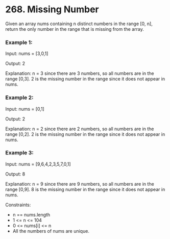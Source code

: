 # 268. Missing Number

Given an array nums containing n distinct numbers in the range [0, n], return
the only number in the range that is missing from the array.

### Example 1:

Input: nums = [3,0,1]

Output: 2

Explanation: n = 3 since there are 3 numbers, so all numbers are in the range
[0,3]. 2 is the missing number in the range since it does not appear in nums.

### Example 2:

Input: nums = [0,1]

Output: 2

Explanation: n = 2 since there are 2 numbers, so all numbers are in the range
[0,2]. 2 is the missing number in the range since it does not appear in nums.

### Example 3:

Input: nums = [9,6,4,2,3,5,7,0,1]

Output: 8

Explanation: n = 9 since there are 9 numbers, so all numbers are in the range
[0,9]. 8 is the missing number in the range since it does not appear in nums.

Constraints:

- n == nums.length
- 1 <= n <= 104
- 0 <= nums[i] <= n
- All the numbers of nums are unique.
